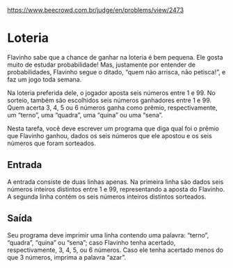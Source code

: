 https://www.beecrowd.com.br/judge/en/problems/view/2473

# Loteria

Flavinho sabe que a chance de ganhar na loteria é bem pequena. Ele gosta muito
de estudar probabilidade! Mas, justamente por entender de probabilidades,
Flavinho segue o ditado, “quem não arrisca, não petisca!”, e faz um jogo toda
semana.

Na loteria preferida dele, o jogador aposta seis números entre 1 e 99. No
sorteio, também são escolhidos seis números ganhadores entre 1 e 99. Quem acerta
3, 4, 5 ou 6 números ganha como prêmio, respectivamente, um “terno”, uma
“quadra”, uma “quina” ou uma “sena”.

Nesta tarefa, você deve escrever um programa que diga qual foi o prêmio que
Flavinho ganhou, dados os seis números que ele apostou e os seis números que
foram sorteados.

## Entrada

A entrada consiste de duas linhas apenas. Na primeira linha são dados seis
números inteiros distintos entre 1 e 99, representando a aposta do Flavinho. A
segunda linha contém os seis números inteiros distintos sorteados.

## Saída

Seu programa deve imprimir uma linha contendo uma palavra: “terno”, “quadra”,
“quina” ou “sena”; caso Flavinho tenha acertado, respectivamente, 3, 4, 5, ou 6
números. Caso ele tenha acertado menos do que 3 números, imprima a palavra
“azar”.
